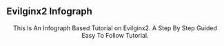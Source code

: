 # <h2>Evilginx2 Infograph</h2>
<p align="center">This Is An Infograph Based Tutorial on Evilginx2. A Step By Step Guided Easy To Follow Tutorial.</p>

